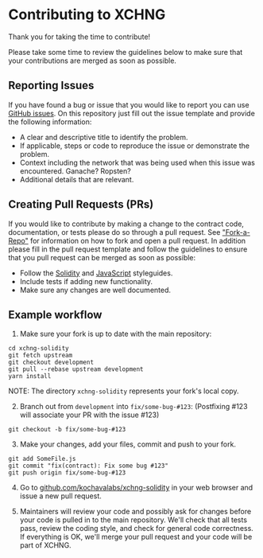 Contributing to XCHNG
=======

Thank you for taking the time to contribute!
 
Please take some time to review the guidelines below to make sure that your contributions are merged as soon as possible.

## Reporting Issues

If you have found a bug or issue that you would like to report you can use [GitHub issues](http://solidity.readthedocs.io/en/v0.4.23/style-guide.html). On this repository just fill out the issue template and provide the following information:

* A clear and descriptive title to identify the problem.
* If applicable, steps or code to reproduce the issue or demonstrate the problem.
* Context including the network that was being used when this issue was encountered. Ganache? Ropsten?
* Additional details that are relevant.

## Creating Pull Requests (PRs)

If you would like to contribute by making a change to the contract code, documentation, or tests please do so through a pull request.  See ["Fork-a-Repo"](https://help.github.com/articles/fork-a-repo/) for information on how to fork and open a pull request.  In addition please fill in the pull request template and follow the guidelines to ensure that you pull request can be merged as soon as possible:

* Follow the [Solidity](http://solidity.readthedocs.io/en/v0.4.23/style-guide.html) and [JavaScript](https://standardjs.com/) styleguides.
* Include tests if adding new functionality.
* Make sure any changes are well documented.

## Example workflow

1) Make sure your fork is up to date with the main repository:

```
cd xchng-solidity
git fetch upstream
git checkout development
git pull --rebase upstream development
yarn install
```
NOTE: The directory `xchng-solidity` represents your fork's local copy.

2) Branch out from `development` into `fix/some-bug-#123`:
(Postfixing #123 will associate your PR with the issue #123)
```
git checkout -b fix/some-bug-#123
```

3) Make your changes, add your files, commit and push to your fork.

```
git add SomeFile.js
git commit "fix(contract): Fix some bug #123"
git push origin fix/some-bug-#123
```

4) Go to [github.com/kochavalabs/xchng-solidity](https://github.com/kochavalabs/xchng-solidity) in your web browser and issue a new pull request.

5) Maintainers will review your code and possibly ask for changes before your code is pulled in to the main repository. We'll check that all tests pass, review the coding style, and check for general code correctness. If everything is OK, we'll merge your pull request and your code will be part of XCHNG.

